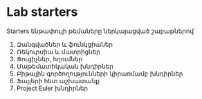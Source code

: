 # Lab starters

Starters ենթափուլի թեմաները ներկայացված շաբաթներով՝
1. Զանգվածներ և ֆունկցիաներ
2. Ռեկուրսիա և մատրիցներ
3. Ցուցիչներ, հղումներ
4. Մաթեմատիկական խնդիրներ
5. Բիթային գործողությունների կիրառմամբ խնդիրներ
6. Ֆայլերի հետ աշխատանք
7. Project Euler խնդիրներ
